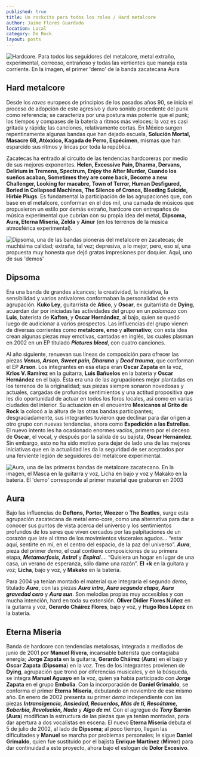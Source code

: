 ```yaml
---
published: true
title: Un rockcito para todos los roles / Hard metalcore
author: Jaime Flores Guardado
location: Local
category: De Rock
layout: posts
---
```


![Hardcore. Para todos los seguidores del metalcore, metal extraño, experimental, correoso, entrañoso y todas las vertientes que maneja esta corriente. En la imagen, el primer 'demo' de la banda zacatecana Aura](http://i.imgur.com/qEGcXMJm.jpg)
## Hard metalcore
Desde los _raves_ europeos de principios de los pasados años 90, se inicia el proceso de adopción de este agresivo y duro sonido procedente del punk como referencia; se caracteriza por una postura más potente que el punk; los tiempos y compases de la batería  a ritmos más veloces; la voz es casi gritada y rápida; las canciones, relativamente cortas. En México surgen repentinamente  algunas bandas que han dejado escuela, **Solución Mortal, Masacre 68, Atóxxico, Kagada de Perro, Espécimen**, mismas que han esparcido sus ritmos y líricas por toda la república. 

Zacatecas ha entrado al circuito de las tendencias hardcoreras por medio de sus mejores exponentes. **Helen, Excessive Pain, Dharma, Dervans, Delirium in Tremens, Spectrum, Enjoy the After Murder, Cuando los sueños acaban, Sometimes they are come back, Become a new Challenger, Looking for macabre, Town of Terror, Human Desfigured, Boried in Collapsed Machines, The Silence of Cronos, Bleeding Suicide, Hirbie Plugs**. Es fundamental la participación de las agrupaciones que, con base en el metalcore, conforman en el dos mil, una camada de músicos que  propusieron un estilo por demás extraño, hardcore con entrepaños de música experimental que cubrían con su propia idea del metal, **Dipsoma, Aura, Eterna Miseria, Zelda** y **Ainur** (en los terrenos de la música atmosférica experimental).

![Dipsoma, una de las bandas pioneras del metalcore en zacatecas; de muchísima calidad; extraña, tal vez; depresiva, a lo mejor, pero, eso sí, una propuesta muy honesta que dejó gratas impresiones por doquier. Aquí, uno de sus 'demos'](http://i.imgur.com/UU5SnvYm.jpg)
## Dipsoma
Era una banda de grandes alcances; la creatividad, la iniciativa, la sensibilidad y varios antivalores conformaban la personalidad de esta agrupación. **Kuko Ley**, guitarrista de **Atico**, y **Oscar**, ex guitarrista de **Dying**, acuerdan dar por iniciadas las actividades del grupo en un _palomazo_ con **Luis**, baterista de **Kaften**, y **Oscar Hernández**, al bajo, quien se quedó luego de audicionar a varios prospectos. Las influencias del grupo vienen de diversas corrientes como **metalcore, emo** y **alternativo**; con esta idea crean algunas piezas muy emotivas, cantadas en inglés, las cuales plasman en 2002 en un EP titulado _**Pictures bleed**_, con cuatro canciones. 

Al año siguiente, renuevan sus líneas de composición para ofrecer las piezas _**Venus, Arson, Sweet pain, Dharana**_ y _**Dead trauma**_, que conforman el EP **Arson**. Los integrantes en esa etapa eran **Oscar Zapata** en la voz, **Krlos V. Ramírez** en la guitarra, **Luis Bañuelos** en la batería y **Oscar Hernández** en el bajo. Esta era una de las agrupaciones mejor plantadas en los terrenos de la originalidad; sus piezas siempre sonaron novedosas y actuales, cargadas de profundos sentimientos y una actitud propositiva que les dio oportunidad de actuar en todos los foros locales, así como en varias ciudades del interior. Su actuación en el encuentro **Mexicanos al Grito de Rock** la colocó a la altura de las otras bandas participantes; desgraciadamente, sus integrantes tuvieron que declinar para dar origen a otro grupo con nuevas tendencias, ahora como **Expedición a las Estrellas**. El nuevo intento les ha ocasionado enormes vacíos, primero por el deceso de **Oscar**, el vocal, y después por la salida de su bajista, **Oscar Hernández**. Sin embargo, esto no ha sido motivo para dejar de lado una de las mejores iniciativas que en la actualidad les da la seguridad de ser aceptados por una ferviente legión de seguidores del metalcore experimental.

![Aura, una de las primeras bandas de metalcore zacatecano. En la imagen, el Masca en la guitarra y voz, Licha en bajo y voz y Makako en la batería. El 'demo' corresponde al primer material que grabaron en 2003](http://i.imgur.com/HyTYFV5m.jpg)
## Aura
Bajo las influencias de **Deftons, Porter, Weezer** o **The Beatles**, surge esta agrupación zacatecana de metal emo-core, como una alternativa para dar a conocer sus puntos de vista acerca del universo y los sentimientos profundos de los seres que viven cercados por las palpitaciones de un corazón que late al ritmo de los movimientos viscerales agudos… “estar aquí, sentirte en mí, en el centro del espacio, de la paz del universo”. _**Aura**_, pieza del primer _demo_, el cual contiene composiciones de su primera etapa, _**Metamorfosis, Astral**_ y _**Espiral**_…. “Quisiera un hogar en lugar de una casa, un verano de esperanza, sólo dame una razón”. **El +k** en la guitara y voz; **Licha**, bajo y voz, y **Makako** en la batería. 

Para 2004 ya tenían montado el material que integraría el segundo _demo_, titulado _**Aura**_, con las piezas _**Aura intro, Aura segunda etapa, Aura gravedad cero**_ y _**Aura sun**_. Son melodías propias muy accesibles y con mucha intención, hard en toda su extensión. **Oliver Didier Flores Núñez** en la guitarra y voz, **Gerardo Cháirez Flores**, bajo y voz, y **Hugo Ríos López** en la batería.  

## Eterna Miseria
Banda de hardcore con tendencias metalosas, integrada a mediados de junio de 2001 por **Manuel Rivera**, incansable baterista que contagiaba energía; **Jorge Zapata** en la guitarra, **Gerardo Cháirez** (**Aura**) en el bajo y **Oscar Zapata** (**Dipsoma**) en la voz. Tres de los integrantes provienen de **Dying**, agrupación que tronó por diferencias musicales, y en la búsqueda, se integra **Manuel Aguayo** en la voz, quien ya había participado con **Jorge Zapata** en el grupo **Embolia**. Con la incorporación de **Daniel Grimaldo**, se conforma el primer **Eterna Miseria**, debutando en noviembre de ese mismo año. En enero de 2002 presenta su primer _demo_ independiente con las piezas _**Intransigencia, Ansiedad, Recuerdos, Más de ti, Rescátame, Soberbia, Revolución, Nada**_ y _**Algo de mí**_. Con el agregue de **_Tony_ Barrón** (**Aura**) modifican la estructura de las piezas que ya tenían montadas, para dar apertura a dos vocalistas en escena. El nuevo **Eterna Miseria** debuta el 5 de julio de 2002, al lado de **Dipsoma**; al poco tiempo, llegan las dificultades y **Manuel** se marcha por problemas personales; le sigue **Daniel Grimaldo**, quien fue sustituido por el bajista **Enrique Martínez** (**Mirror**) para dar continuidad a este proyecto, ahora bajo el eslogan de **Dolor Excesivo**. 

